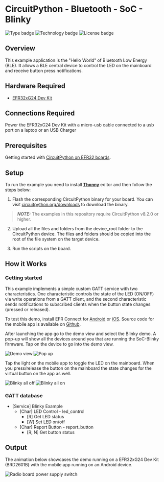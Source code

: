 # CircuitPython - Bluetooth - SoC - Blinky #

![Type badge](https://img.shields.io/badge/dynamic/json?url=https://raw.githubusercontent.com/SiliconLabs/application_examples_ci/master/circuitpython/cp_bluetooth_blinky_common.json&label=Type&query=type&color=green)
![Technology badge](https://img.shields.io/badge/dynamic/json?url=https://raw.githubusercontent.com/SiliconLabs/application_examples_ci/master/circuitpython/cp_bluetooth_blinky_common.json&label=Technology&query=technology&color=green)
![License badge](https://img.shields.io/badge/dynamic/json?url=https://raw.githubusercontent.com/SiliconLabs/application_examples_ci/master/circuitpython/cp_bluetooth_blinky_common.json&label=License&query=license&color=green)
## Overview ##

This example application is the "Hello World" of Bluetooth Low Energy (BLE). It allows a BLE central device to control the LED on the mainboard and receive button press notifications.

## Hardware Required ##

- [EFR32xG24 Dev Kit](https://www.silabs.com/development-tools/wireless/efr32xg24-dev-kit?tab=overview)

## Connections Required ##

Power the EFR32xG24 Dev Kit with a micro-usb cable connected to a usb port on a laptop or an USB Charger

## Prerequisites ##

Getting started with [CircuitPython on EFR32 boards](../doc/running_circuitpython.md).

## Setup ##

To run the example you need to install **[Thonny](https://thonny.org/)** editor and then follow the steps below:

1. Flash the corresponding CircuitPython binary for your board. You can visit [circuitpython.org/downloads](https://circuitpython.org/downloads?q=silabs) to download the binary.

> **_NOTE:_** The examples in this repository require CircuitPython v8.2.0 or higher.

2. Upload all the files and folders from the device_root folder to the CircuitPython device. The files and folders should be copied into the root of the file system on the target device.

3. Run the scripts on the board.

## How it Works ##

### Getting started ###

This example implements a simple custom GATT service with two characteristics. One characteristic controls the state of the LED (ON/OFF) via write operations from a GATT client, and the second characteristic sends notifications to subscribed clients when the button state changes (pressed or released).

To test this demo, install EFR Connect for [Android](https://play.google.com/store/apps/details?id=com.siliconlabs.bledemo&hl=en&gl=US) or [iOS](https://apps.apple.com/us/app/efr-connect/id1030932759). Source code for the mobile app is available on [Github](https://github.com/SiliconLabs?q=efrconnect&type=&language=&sort=).

After launching the app go to the demo view and select the Blinky demo. A pop-up will show all the devices around you that are running the SoC-Blinky firmware. Tap on the device to go into the demo view.

![Demo view](docs/efr_connect1.jpg) ![Pop up](docs/efr_connect2.jpg)

Tap the light on the mobile app to toggle the LED on the mainboard. When you press/release the button on the mainboard the state changes for the virtual button on the app as well.

![Blinky all off](docs/efr_connect3.jpg) ![Blinky all on](docs/efr_connect4.jpg)

### GATT database ###

- [Service] Blinky Example
  - [Char] LED Control - led_control
    - [R] Get LED status
    - [W] Set LED on/off
  - [Char] Report Button - report_button
    - [R, N] Get button status

## Output ##

The animation below showcases the demo running on a EFR32xG24 Dev Kit (BRD2601B) with the mobile app running on an Android device.

![Radio board power supply switch](docs/result.gif)
